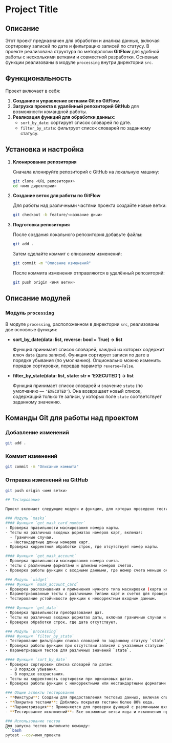 # Project Title

## Описание

Этот проект предназначен для обработки и анализа данных, включая сортировку записей по дате и фильтрацию записей по статусу. В проекте реализована структура по методологии **GitFlow** для удобной работы с несколькими ветками и совместной разработки. Основные функции реализованы в модуле `processing` внутри директории `src`.

## Функциональность

Проект включает в себя:

1. **Создание и управление ветками Git по GitFlow.**
2. **Загрузка проекта в удалённый репозиторий GitHub** для возможности командной работы.
3. **Реализация функций для обработки данных**:
   - `sort_by_date`: сортирует список словарей по дате.
   - `filter_by_state`: фильтрует список словарей по заданному статусу.

## Установка и настройка

1. **Клонирование репозитория**
   
   Сначала клонируйте репозиторий с GitHub на локальную машину:

   ```bash
   git clone <URL репозитория>
   cd <имя директории>
   ```

2. **Создание веток для работы по GitFlow**

   Для работы над различными частями проекта создайте новые ветки:

   ```bash
   git checkout -b feature/<название фичи>
   ```

3. **Подготовка репозитория**

   После создания локального репозитория добавьте файлы:

   ```bash
   git add .
   ```

   Затем сделайте коммит с описанием изменений:

   ```bash
   git commit -m "Описание изменений"
   ```

   После коммита изменения отправляются в удалённый репозиторий:

   ```bash
   git push origin <имя ветки>
   ```

## Описание модулей

### Модуль `processing`

В модуле `processing`, расположенном в директории `src`, реализованы две основные функции:

- **sort_by_date(data: list, reverse: bool = True) -> list**

  Функция принимает список словарей, каждый из которых содержит ключ `date` (дата записи). Функция сортирует записи по дате в порядке убывания (по умолчанию). Опционально можно изменить порядок сортировки, передав параметр `reverse=False`.

- **filter_by_state(data: list, state: str = 'EXECUTED') -> list**

  Функция принимает список словарей и значение `state` (по умолчанию — `'EXECUTED'`). Она возвращает новый список, содержащий только те записи, у которых поле `state` соответствует заданному значению.

  
## Команды Git для работы над проектом

### Добавление изменений

```bash
git add .
```

### Коммит изменений

```bash
git commit -m "Описание коммита"
```

### Отправка изменений на GitHub

```bash
git push origin <имя ветки>

## Тестирование

Проект включает следующие модули и функции, для которых проведено тестирование:

### Модуль `masks`
#### Функция `get_mask_card_number`
- Проверка правильности маскирования номера карты.
- Тесты на различных входных форматах номеров карт, включая:
  - Граничные случаи.
  - Нестандартные длины номеров карт.
- Проверка корректной обработки строк, где отсутствует номер карты.

#### Функция `get_mask_account`
- Проверка правильности маскирования номера счета.
- Тесты с различными форматами и длинами номеров счетов.
- Проверка работы функции с входными данными, где номер счета меньше ожидаемой длины.

### Модуль `widget`
#### Функция `mask_account_card`
- Проверка распознавания и применения нужного типа маскировки (карта или счет).
- Параметризованные тесты с различными типами карт и счетов для проверки универсальности функции.
- Тестирование устойчивости функции к некорректным входным данным.

#### Функция `get_data`
- Проверка правильности преобразования дат.
- Тесты на различных входных форматах даты, включая граничные случаи и нестандартные строки с датами.
- Проверка обработки строк, где дата отсутствует.

### Модуль `processing`
#### Функция `filter_by_state`
- Тестирование фильтрации списка словарей по заданному статусу `state`.
- Проверка работы функции при отсутствии записей с указанным статусом `state`.
- Параметризация тестов для различных значений `state`.

#### Функция `sort_by_date`
- Проверка сортировки списка словарей по датам:
  - В порядке убывания.
  - В порядке возрастания.
- Тесты на корректность сортировки при одинаковых датах.
- Проверка работы функции с некорректными или нестандартными форматами дат.

### Общие аспекты тестирования
- **Фикстуры**: Созданы для предоставления тестовых данных, включая списки словарей с различными комбинациями `state` и `date`.
- **Покрытие тестами**: Добились покрытия тестами более 80% кода.
- **Параметризация**: Применяется для проверки функций с различными входными данными, чтобы избежать дублирования кода.
- **Тестирование исключений**: Все возможные ветви кода и исключения проверены.

### Использование тестов
Для запуска тестов выполните команду:
```bash
pytest --cov=имя_проекта

